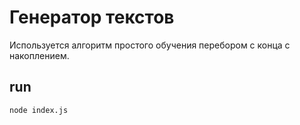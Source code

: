 # Генератор текстов

Используется алгоритм простого обучения перебором с конца с накоплением.

## run

`node index.js`
